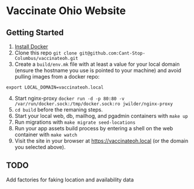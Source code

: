 # Vaccinate Ohio Website

## Getting Started

1. [Install Docker](https://docs.docker.com/get-docker/)
2. Clone this repo `git clone git@github.com:Cant-Stop-Columbus/vaccinateoh.git`
3. Create a `build/env.mk` file with at least a value for your local domain (ensure the hostname you use is pointed to your machine) and avoid pulling images from a docker repo:
```
export LOCAL_DOMAIN=vaccinateoh.local
```
4. Start nginx-proxy `docker run -d -p 80:80 -v /var/run/docker.sock:/tmp/docker.sock:ro jwilder/nginx-proxy`
5. `cd build` before the remaning steps.
6. Start your local web, db, mailhog, and pgadmin containers with `make up`
7. Run migrations with `make migrate seed-locations`
8. Run your app assets build process by entering a shell on the web container with `make watch`
9. Visit the site in your browser at https://vaccinateoh.local (or the domain you selected above).

## TODO

Add factories for faking location and availability data
